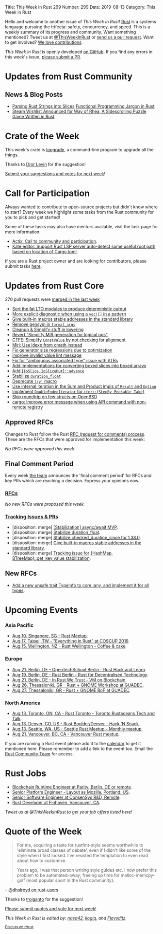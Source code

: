 Title: This Week in Rust 299
Number: 299
Date: 2019-08-13
Category: This Week in Rust

Hello and welcome to another issue of *This Week in Rust*!
[Rust](http://rust-lang.org) is a systems language pursuing the trifecta: safety, concurrency, and speed.
This is a weekly summary of its progress and community.
Want something mentioned? Tweet us at [@ThisWeekInRust](https://twitter.com/ThisWeekInRust) or [send us a pull request](https://github.com/cmr/this-week-in-rust).
Want to get involved? [We love contributions](https://github.com/rust-lang/rust/blob/master/CONTRIBUTING.md).

*This Week in Rust* is openly developed [on GitHub](https://github.com/cmr/this-week-in-rust).
If you find any errors in this week's issue, [please submit a PR](https://github.com/cmr/this-week-in-rust/pulls).

# Updates from Rust Community

## News & Blog Posts

* [Parsing Rust Strings into Slices](https://wduquette.github.io/parsing-strings-into-slices)
[Functional Programming Jargon in Rust](https://functional.works-hub.com/learn/functional-programming-jargon-in-rust-1b555)
* [Steam Wishlist Announced for Way of Rhea, A Sidescrolling Puzzle Game Written in Rust](https://store.steampowered.com/app/1110620/Way_of_Rhea/)

# Crate of the Week

This week's crate is [topgrade](https://crates.io/crates/topgrade), a command-line program to upgrade all the things.

Thanks to [Dror Levin](https://users.rust-lang.org/t/crate-of-the-week/2704/598) for the suggestion!

[Submit your suggestions and votes for next week][submit_crate]!

[submit_crate]: https://users.rust-lang.org/t/crate-of-the-week/2704

# Call for Participation

Always wanted to contribute to open-source projects but didn't know where to start?
Every week we highlight some tasks from the Rust community for you to pick and get started!

Some of these tasks may also have mentors available, visit the task page for more information.

* [Actix: Call to community and participation](https://github.com/actix/actix-web/issues/1019).
* [Kate editor: Support Rust LSP server auto-detect some useful root path based on location of Cargo.toml](https://phabricator.kde.org/D22963).

If you are a Rust project owner and are looking for contributors, please submit tasks [here][guidelines].

[guidelines]: https://users.rust-lang.org/t/twir-call-for-participation/4821

# Updates from Rust Core

270 pull requests were [merged in the last week][merged]

[merged]: https://github.com/search?q=is%3Apr+org%3Arust-lang+is%3Amerged+merged%3A2019-08-05..2019-08-12

* [Sort the fat LTO modules to produce deterministic output](https://github.com/rust-lang/rust/pull/63352)
* [More explicit diagnostic when using a `vec![]` in a pattern](https://github.com/rust-lang/rust/pull/63399)
* [Give built-in macros stable addresses in the standard library](https://github.com/rust-lang/rust/pull/63056)
* [Remove gensym in `format_args`](https://github.com/rust-lang/rust/pull/63114)
* [Cleanup & Simplify stuff in lowering](https://github.com/rust-lang/rust/pull/63432)
* [Revert "Simplify MIR generation for logical ops"](https://github.com/rust-lang/rust/pull/63431)
* [CTFE: Simplify `ConstValue` by not checking for alignment](https://github.com/rust-lang/rust/pull/63079)
* [Miri: Use ldexp from cmath instead](https://github.com/rust-lang/miri/pull/898)
* [Fix generator size regressions due to optimization](https://github.com/rust-lang/rust/pull/63034)
* [Improve invalid_value lint message](https://github.com/rust-lang/rust/pull/63483)
* [Fix for "ambiguous associated type" issue with ATBs](https://github.com/rust-lang/rust/pull/61919)
* [Add implementations for converting boxed slices into boxed arrays](https://github.com/rust-lang/rust/pull/61515)
* [Add {`IoSlice`, `IoSliceMut`}`::advance`](https://github.com/rust-lang/rust/pull/62987)
* [Stabilize `duration_float`](https://github.com/rust-lang/rust/pull/62756)
* [Deprecate `try!` macro](https://github.com/rust-lang/rust/pull/62672)
* [Use internal iteration in the Sum and Product impls of `Result` and `Option`](https://github.com/rust-lang/rust/pull/62459)
* [Implement `DoubleEndedIterator` for `iter::`{`StepBy`, `Peekable`, `Take`}](https://github.com/rust-lang/rust/pull/61457)
* [Skip roundtrip on few structs on OpenBSD](https://github.com/rust-lang/libc/pull/1456)
* [cargo: Improve error message when using API command with non-remote registry](https://github.com/rust-lang/cargo/pull/7239)

## Approved RFCs

Changes to Rust follow the Rust [RFC (request for comments)
process](https://github.com/rust-lang/rfcs#rust-rfcs). These
are the RFCs that were approved for implementation this week:

*No RFCs were approved this week.*

## Final Comment Period

Every week [the team](https://www.rust-lang.org/team.html) announces the
'final comment period' for RFCs and key PRs which are reaching a
decision. Express your opinions now.

### [RFCs](https://github.com/rust-lang/rfcs/labels/final-comment-period)

*No new RFCs were proposed this week.*

### [Tracking Issues & PRs](https://github.com/rust-lang/rust/labels/final-comment-period)

* [disposition: merge] [[Stabilization] async/await MVP](https://github.com/rust-lang/rust/issues/62149).
* [disposition: merge] [Stabilize duration_float](https://github.com/rust-lang/rust/pull/62756).
* [disposition: merge] [Stabilize checked_duration_since for 1.38.0](https://github.com/rust-lang/rust/pull/62860).
* [disposition: merge] [Give built-in macros stable addresses in the standard library](https://github.com/rust-lang/rust/pull/63056).
* [disposition: merge] [Tracking issue for {HashMap, BTreeMap}::get_key_value stabilization](https://github.com/rust-lang/rust/issues/49347).

## New RFCs

* [Add a new unsafe trait TypeInfo to core::any, and implement it for all types](https://github.com/rust-lang/rfcs/pull/2738).

# Upcoming Events

### Asia Pacific

* [Aug 10. Singapore, SG - Rust Meetup](https://www.eventbrite.com/e/rust-meetup-tickets-65358532129).
* [Aug 17. Taipei, TW - "Everything in Rust" at COSCUP 2019](https://coscup.org/2019/en/).
* [Aug 15. Wellington, NZ - Rust Wellington - Coffee & cake](https://www.meetup.com/Rust-Wellington/events/hgrxbryzlbtb/).

### Europe

* [Aug 21. Berlin, DE - OpenTechSchool Berlin - Rust Hack and Learn](https://www.meetup.com/opentechschool-berlin/events/gkkttqyzlbcc/).
* [Aug 19. Berlin, DE - Rust Berlin - Rust for Decentralised Technology](https://www.meetup.com/Rust-Berlin/events/263390533).
* [Aug 21. Berlin, DE - In Rust We Trust - VM on Blockchain](https://www.meetup.com/Rust-in-Blockchain-Berlin/events/263526816/).
* [Aug 26. Thessaloniki, GR - Rust + GNOME Workshop at GUADEC](https://wiki.gnome.org/GUADEC/2019/Hackingdays/RustGtkGstWorkshop).
* [Aug 27. Thessaloniki, GR - Rust + GNOME BoF at GUADEC](https://wiki.gnome.org/GUADEC/2019/Hackingdays/RustBoF).

### North America

* [Aug 13. Toronto, ON, CA - Rust Toronto - Toronto Rustaceans Tech and Talk](https://www.meetup.com/Rust-Toronto/events/263395708).
* [Aug 13. Denver, CO, US - Rust Boulder/Denver - Hack 'N Snack](https://www.meetup.com/Rust-Boulder-Denver/events/263156621/).
* [Aug 13. Seattle, WA, US - Seattle Rust Meetup - Monthly meetup](https://www.meetup.com/Seattle-Rust-Meetup/events/prbtdryzlbrb/).
* [Aug 21. Vancouver, BC, CA - Vancouver Rust meetup](https://www.meetup.com/Vancouver-Rust/events/rwcpfryzlbcc/).

If you are running a Rust event please add it to the [calendar] to get
it mentioned here. Please remember to add a link to the event too.
Email the [Rust Community Team][community] for access.

[calendar]: https://www.google.com/calendar/embed?src=apd9vmbc22egenmtu5l6c5jbfc%40group.calendar.google.com
[community]: mailto:community-team@rust-lang.org

# Rust Jobs

* [Blockchain Runtime Engineer at Parity, Berlin, DE or remote](https://www.parity.io/jobs/#berlin-blockchain-runtime-engineer).
* [Senior Platform Engineer - Layout as Mozilla, Portland, US](https://careers.mozilla.org/position/gh/1787784/).
* [Senior Software Engineer at ConsenSys R&D, Remote](https://consensys.net/open-roles/1792013/).
* [Rust Developer at Finhaven, Vancouver, CA](https://finhaven.humi.ca/job-board/engineering/1306).

*Tweet us at [@ThisWeekInRust](https://twitter.com/ThisWeekInRust) to get your job offers listed here!*

# Quote of the Week

> For me, acquiring a taste for rustfmt-style seems worthwhile to 'eliminate broad classes of debate', even if I didn't like some of the style when I first looked. I've resisted the temptation to even read about how to customise.
>
> Years ago, I was that person writing style guides etc. I now prefer this problem to be automated-away; freeing up time for malloc-memcpy-golf (most popular sport in the Rust community).

– [@dholroyd on rust-users](https://users.rust-lang.org/t/how-are-you-using-rustfmt-and-clippy/31082/8)

Thanks to [troiganto](https://users.rust-lang.org/t/twir-quote-of-the-week/328/680) for the suggestion!

[Please submit quotes and vote for next week!](https://users.rust-lang.org/t/twir-quote-of-the-week/328)

*This Week in Rust is edited by: [nasa42](https://github.com/nasa42), [llogiq](https://github.com/llogiq), and [Flavsditz](https://github.com/Flavsditz).*

<small>[Discuss on r/rust]().</small>
